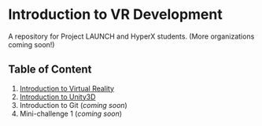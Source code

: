 # Introduction to VR Development
A repository for Project LAUNCH and HyperX students. (More organizations coming soon!)

## Table of Content 
1. [Introduction to Virtual Reality](/IntroductionToVR.md)
2. [Introduction to Unity3D](IntroductionToUnity.md)
3. Introduction to Git (*coming soon*)
4. Mini-challenge 1 (*coming soon*)